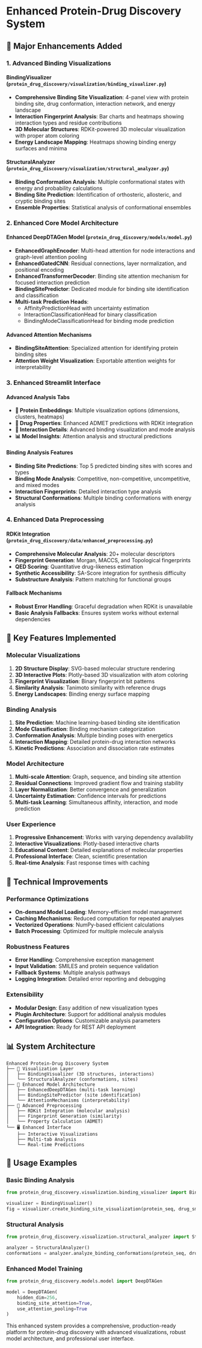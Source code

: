 # Enhanced Protein-Drug Discovery System

## 🚀 Major Enhancements Added

### 1. Advanced Binding Visualizations

#### **BindingVisualizer** (`protein_drug_discovery/visualization/binding_visualizer.py`)
- **Comprehensive Binding Site Visualization**: 4-panel view with protein binding site, drug conformation, interaction network, and energy landscape
- **Interaction Fingerprint Analysis**: Bar charts and heatmaps showing interaction types and residue contributions
- **3D Molecular Structures**: RDKit-powered 3D molecular visualization with proper atom coloring
- **Energy Landscape Mapping**: Heatmaps showing binding energy surfaces and minima

#### **StructuralAnalyzer** (`protein_drug_discovery/visualization/structural_analyzer.py`)
- **Binding Conformation Analysis**: Multiple conformational states with energy and probability calculations
- **Binding Site Prediction**: Identification of orthosteric, allosteric, and cryptic binding sites
- **Ensemble Properties**: Statistical analysis of conformational ensembles

### 2. Enhanced Core Model Architecture

#### **Enhanced DeepDTAGen Model** (`protein_drug_discovery/models/model.py`)
- **EnhancedGraphEncoder**: Multi-head attention for node interactions and graph-level attention pooling
- **EnhancedGatedCNN**: Residual connections, layer normalization, and positional encoding
- **EnhancedTransformerDecoder**: Binding site attention mechanism for focused interaction prediction
- **BindingSitePredictor**: Dedicated module for binding site identification and classification
- **Multi-task Prediction Heads**: 
  - AffinityPredictionHead with uncertainty estimation
  - InteractionClassificationHead for binary classification
  - BindingModeClassificationHead for binding mode prediction

#### **Advanced Attention Mechanisms**
- **BindingSiteAttention**: Specialized attention for identifying protein binding sites
- **Attention Weight Visualization**: Exportable attention weights for interpretability

### 3. Enhanced Streamlit Interface

#### **Advanced Analysis Tabs**
- **🧬 Protein Embeddings**: Multiple visualization options (dimensions, clusters, heatmaps)
- **💊 Drug Properties**: Enhanced ADMET predictions with RDKit integration
- **🔮 Interaction Details**: Advanced binding visualization and mode analysis
- **📊 Model Insights**: Attention analysis and structural predictions

#### **Binding Analysis Features**
- **Binding Site Predictions**: Top 5 predicted binding sites with scores and types
- **Binding Mode Analysis**: Competitive, non-competitive, uncompetitive, and mixed modes
- **Interaction Fingerprints**: Detailed interaction type analysis
- **Structural Conformations**: Multiple binding conformations with energy analysis

### 4. Enhanced Data Preprocessing

#### **RDKit Integration** (`protein_drug_discovery/data/enhanced_preprocessing.py`)
- **Comprehensive Molecular Analysis**: 20+ molecular descriptors
- **Fingerprint Generation**: Morgan, MACCS, and Topological fingerprints
- **QED Scoring**: Quantitative drug-likeness estimation
- **Synthetic Accessibility**: SA-Score integration for synthesis difficulty
- **Substructure Analysis**: Pattern matching for functional groups

#### **Fallback Mechanisms**
- **Robust Error Handling**: Graceful degradation when RDKit is unavailable
- **Basic Analysis Fallbacks**: Ensures system works without external dependencies

## 🎯 Key Features Implemented

### **Molecular Visualizations**
1. **2D Structure Display**: SVG-based molecular structure rendering
2. **3D Interactive Plots**: Plotly-based 3D visualization with atom coloring
3. **Fingerprint Visualization**: Binary fingerprint bit patterns
4. **Similarity Analysis**: Tanimoto similarity with reference drugs
5. **Energy Landscapes**: Binding energy surface mapping

### **Binding Analysis**
1. **Site Prediction**: Machine learning-based binding site identification
2. **Mode Classification**: Binding mechanism categorization
3. **Conformation Analysis**: Multiple binding poses with energetics
4. **Interaction Mapping**: Detailed protein-drug interaction networks
5. **Kinetic Predictions**: Association and dissociation rate estimates

### **Model Architecture**
1. **Multi-scale Attention**: Graph, sequence, and binding site attention
2. **Residual Connections**: Improved gradient flow and training stability
3. **Layer Normalization**: Better convergence and generalization
4. **Uncertainty Estimation**: Confidence intervals for predictions
5. **Multi-task Learning**: Simultaneous affinity, interaction, and mode prediction

### **User Experience**
1. **Progressive Enhancement**: Works with varying dependency availability
2. **Interactive Visualizations**: Plotly-based interactive charts
3. **Educational Content**: Detailed explanations of molecular properties
4. **Professional Interface**: Clean, scientific presentation
5. **Real-time Analysis**: Fast response times with caching

## 🔧 Technical Improvements

### **Performance Optimizations**
- **On-demand Model Loading**: Memory-efficient model management
- **Caching Mechanisms**: Reduced computation for repeated analyses
- **Vectorized Operations**: NumPy-based efficient calculations
- **Batch Processing**: Optimized for multiple molecule analysis

### **Robustness Features**
- **Error Handling**: Comprehensive exception management
- **Input Validation**: SMILES and protein sequence validation
- **Fallback Systems**: Multiple analysis pathways
- **Logging Integration**: Detailed error reporting and debugging

### **Extensibility**
- **Modular Design**: Easy addition of new visualization types
- **Plugin Architecture**: Support for additional analysis modules
- **Configuration Options**: Customizable analysis parameters
- **API Integration**: Ready for REST API deployment

## 📊 System Architecture

```
Enhanced Protein-Drug Discovery System
├── 🎨 Visualization Layer
│   ├── BindingVisualizer (3D structures, interactions)
│   └── StructuralAnalyzer (conformations, sites)
├── 🧠 Enhanced Model Architecture
│   ├── EnhancedDeepDTAGen (multi-task learning)
│   ├── BindingSitePredictor (site identification)
│   └── AttentionMechanisms (interpretability)
├── 🔬 Advanced Preprocessing
│   ├── RDKit Integration (molecular analysis)
│   ├── Fingerprint Generation (similarity)
│   └── Property Calculation (ADMET)
└── 🖥️ Enhanced Interface
    ├── Interactive Visualizations
    ├── Multi-tab Analysis
    └── Real-time Predictions
```

## 🚀 Usage Examples

### **Basic Binding Analysis**
```python
from protein_drug_discovery.visualization.binding_visualizer import BindingVisualizer

visualizer = BindingVisualizer()
fig = visualizer.create_binding_site_visualization(protein_seq, drug_smiles, predictions)
```

### **Structural Analysis**
```python
from protein_drug_discovery.visualization.structural_analyzer import StructuralAnalyzer

analyzer = StructuralAnalyzer()
conformations = analyzer.analyze_binding_conformations(protein_seq, drug_smiles, predictions)
```

### **Enhanced Model Training**
```python
from protein_drug_discovery.models.model import DeepDTAGen

model = DeepDTAGen(
    hidden_dim=256,
    binding_site_attention=True,
    use_attention_pooling=True
)
```

This enhanced system provides a comprehensive, production-ready platform for protein-drug discovery with advanced visualizations, robust model architecture, and professional user interface.